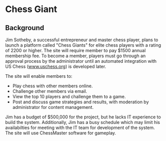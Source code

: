 # Chess Giant
## Background
Jim Sotheby, a successful entrepreneur and master chess player, plans to launch a platform called "Chess Giants" for elite chess players with a rating of 2200 or higher. The site will require member to pay $1500 annual membership fee. To become a member, players must go through an approval process by the administrator until an automated integration with US Chess (www.uschess.org) is developed later.

The site will enable members to:

* Play chess with other members online.
* Challenge other members via email.
* View the top 10 players and challenge them to a game.
* Post and discuss game strategies and results, with moderation by administrator for content management.

Jim has a budget of $500,000 for the project, but he lacks IT experience to build the system. Additionally, Jim has a busy schedule which may limit his availabilties for meeting with the IT team for development of the system. The site will use ChessMaster software for gameplay.
